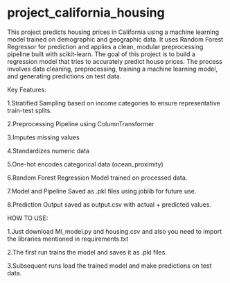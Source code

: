 # project_california_housing
This project predicts housing prices in California using a machine learning model trained on demographic and geographic data. It uses Random Forest Regressor for prediction and applies a clean, modular preprocessing pipeline built with scikit-learn.
The goal of this project is to build a regression model that tries to accurately predict house prices. The process involves data cleaning, preprocessing, training a machine learning model, and generating predictions on test data.

Key Features:

1.Stratified Sampling based on income categories to ensure representative train-test splits.

2.Preprocessing Pipeline using ColumnTransformer

3.Imputes missing values

4.Standardizes numeric data

5.One-hot encodes categorical data (ocean_proximity)

6.Random Forest Regression Model trained on processed data.

7.Model and Pipeline Saved as .pkl files using joblib for future use.

8.Prediction Output saved as output.csv with actual + predicted values.

HOW TO USE:

1.Just download Ml_model.py and housing.csv and also you need to import the libraries mentioned in requirements.txt

2.The first run trains the model and saves it as .pkl files.

3.Subsequent runs load the trained model and make predictions on test data.



